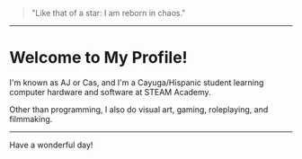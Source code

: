 <blockquote>"Like that of a star: I am reborn in chaos."</blockquote>
<hr>
<h1>Welcome to My Profile!</h1>
<p>I'm known as AJ or Cas, and I'm a Cayuga/Hispanic student learning computer hardware and software at STEAM Academy.</p>
<p>Other than programming, I also do visual art, gaming, roleplaying, and filmmaking.</p>
<hr>
<p>Have a wonderful day!</p>
